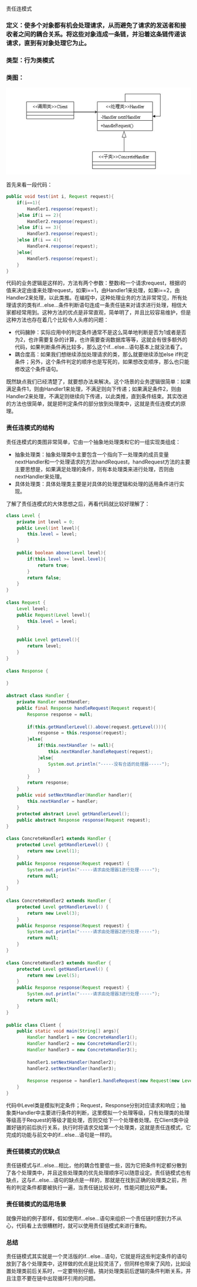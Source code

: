 责任连模式
### 定义：使多个对象都有机会处理请求，从而避免了请求的发送者和接收者之间的耦合关系。将这些对象连成一条链，并沿着这条链传递该请求，直到有对象处理它为止。

### 类型：行为类模式

### 类图：

![责任连模式](images/chain-responsibility-pattern-1.jpg "责任连模式")


首先来看一段代码：
```java
public void test(int i, Request request){
    if(i==1){
        Handler1.response(request);
    }else if(i == 2){
        Handler2.response(request);
    }else if(i == 3){
        Handler3.response(request);
    }else if(i == 4){
        Handler4.response(request);
    }else{
        Handler5.response(request);
    }
}
```

代码的业务逻辑是这样的，方法有两个参数：整数i和一个请求request，根据i的值来决定由谁来处理request，如果i==1，由Handler1来处理，如果i==2，由Handler2来处理，以此类推。在编程中，这种处理业务的方法非常常见，所有处理请求的类有if…else…条件判断语句连成一条责任链来对请求进行处理，相信大家都经常用到。这种方法的优点是非常直观，简单明了，并且比较容易维护，但是这种方法也存在着几个比较令人头疼的问题：

* 代码臃肿：实际应用中的判定条件通常不是这么简单地判断是否为1或者是否为2，也许需要复杂的计算，也许需要查询数据库等等，这就会有很多额外的代码，如果判断条件再比较多，那么这个if…else…语句基本上就没法看了。
* 耦合度高：如果我们想继续添加处理请求的类，那么就要继续添加else if判定条件；另外，这个条件判定的顺序也是写死的，如果想改变顺序，那么也只能修改这个条件语句。

既然缺点我们已经清楚了，就要想办法来解决。这个场景的业务逻辑很简单：如果满足条件1，则由Handler1来处理，不满足则向下传递；如果满足条件2，则由Handler2来处理，不满足则继续向下传递，以此类推，直到条件结束。其实改进的方法也很简单，就是把判定条件的部分放到处理类中，这就是责任连模式的原理。

### 责任连模式的结构

责任连模式的类图非常简单，它由一个抽象地处理类和它的一组实现类组成：

* 抽象处理类：抽象处理类中主要包含一个指向下一处理类的成员变量nextHandler和一个处理请求的方法handRequest，handRequest方法的主要主要思想是，如果满足处理的条件，则有本处理类来进行处理，否则由nextHandler来处理。
* 具体处理类：具体处理类主要是对具体的处理逻辑和处理的适用条件进行实现。

了解了责任连模式的大体思想之后，再看代码就比较好理解了：
```java
class Level {
    private int level = 0;
    public Level(int level){
        this.level = level;
    }

    public boolean above(Level level){
        if(this.level >= level.level){
            return true;
        }
        return false;
    }
}

class Request {
    Level level;
    public Request(Level level){
        this.level = level;
    }

    public Level getLevel(){
        return level;
    }
}

class Response {

}

abstract class Handler {
    private Handler nextHandler;
    public final Response handleRequest(Request request){
        Response response = null;

        if(this.getHandlerLevel().above(request.getLevel())){
            response = this.response(request);
        }else{
            if(this.nextHandler != null){
                this.nextHandler.handleRequest(request);
            }else{
                System.out.println("-----没有合适的处理器-----");
            }
        }
        return response;
    }
    public void setNextHandler(Handler handler){
        this.nextHandler = handler;
    }
    protected abstract Level getHandlerLevel();
    public abstract Response response(Request request);
}

class ConcreteHandler1 extends Handler {
    protected Level getHandlerLevel() {
        return new Level(1);
    }
    public Response response(Request request) {
        System.out.println("-----请求由处理器1进行处理-----");
        return null;
    }
}

class ConcreteHandler2 extends Handler {
    protected Level getHandlerLevel() {
        return new Level(3);
    }
    public Response response(Request request) {
        System.out.println("-----请求由处理器2进行处理-----");
        return null;
    }
}

class ConcreteHandler3 extends Handler {
    protected Level getHandlerLevel() {
        return new Level(5);
    }
    public Response response(Request request) {
        System.out.println("-----请求由处理器3进行处理-----");
        return null;
    }
}

public class Client {
    public static void main(String[] args){
        Handler handler1 = new ConcreteHandler1();
        Handler handler2 = new ConcreteHandler2();
        Handler handler3 = new ConcreteHandler3();

        handler1.setNextHandler(handler2);
        handler2.setNextHandler(handler3);

        Response response = handler1.handleRequest(new Request(new Level(4)));
    }
}
```

代码中Level类是模拟判定条件；Request，Response分别对应请求和响应；抽象类Handler中主要进行条件的判断，这里模拟一个处理等级，只有处理类的处理等级高于Request的等级才能处理，否则交给下一个处理者处理。在Client类中设置好链的前后执行关系，执行时将请求交给第一个处理类，这就是责任连模式，它完成的功能与前文中的if…else…语句是一样的。

### 责任链模式的优缺点

责任链模式与if…else…相比，他的耦合性要低一些，因为它把条件判定都分散到了各个处理类中，并且这些处理类的优先处理顺序可以随意设定。责任链模式也有缺点，这与if…else…语句的缺点是一样的，那就是在找到正确的处理类之前，所有的判定条件都要被执行一遍，当责任链比较长时，性能问题比较严重。

### 责任链模式的适用场景

就像开始的例子那样，假如使用if…else…语句来组织一个责任链时感到力不从心，代码看上去很糟糕时，就可以使用责任链模式来进行重构。

### 总结

责任链模式其实就是一个灵活版的if…else…语句，它就是将这些判定条件的语句放到了各个处理类中，这样做的优点是比较灵活了，但同样也带来了风险，比如设置处理类前后关系时，一定要特别仔细，搞对处理类前后逻辑的条件判断关系，并且注意不要在链中出现循环引用的问题。